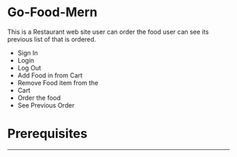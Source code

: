 # Go-Food-Mern
This is a Restaurant web site user can order the food user can see its previous list of that is ordered.

<ul>
    <li>Sign In</li>
    <li>Login</li>
    <li>Log Out</li>
    <li>Add Food in from Cart</li>
    <li>Remove Food item from the</li> <li>Cart</li>
    <li>Order the food</li>
    <li>See Previous Order</li>
</ul>

<H1>Prerequisites</H1>
<hr>

